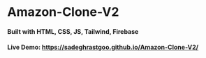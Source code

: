 ﻿# Amazon-Clone-V2
 #### Built with HTML, CSS, JS, Tailwind, Firebase

#### Live Demo: https://sadeghrastgoo.github.io/Amazon-Clone-V2/
